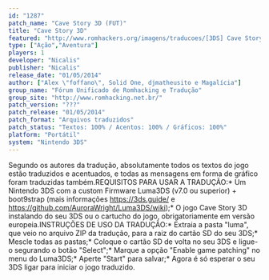 ```yaml
---
id: "1287"
patch_name: "Cave Story 3D (FUT)"
title: "Cave Story 3D"
featured: "http://www.romhackers.org/imagens/traducoes/[3DS] Cave Story - FUT - 1.jpg"
type: ["Ação","Aventura"]
players: 1
developer: "Nicalis"
publisher: "Nicalis"
release_date: "01/05/2014"
author: ["Alex \"foffano\", Solid One, djmatheusito e Magalícia"]
group_name: "Fórum Unificado de Romhacking e Tradução"
group_site: "http://www.romhacking.net.br/"
patch_version: "???"
patch_release: "01/05/2014"
patch_format: "Arquivos traduzidos"
patch_status: "Textos: 100% / Acentos: 100% / Gráficos: 100%"
platform: "Portátil"
system: "Nintendo 3DS"
---
```


Segundo os autores da tradução, absolutamente todos os textos do jogo estão traduzidos e acentuados, e todas as mensagens em forma de gráfico foram traduzidas também.REQUISITOS PARA USAR A TRADUÇÃO:* Um Nintendo 3DS com a custom Firmware Luma3DS (v7.0 ou superior) + boot9strap (mais informações https://3ds.guide/ e https://github.com/AuroraWright/Luma3DS/wiki);* O jogo Cave Story 3D instalando do seu 3DS ou o cartucho do jogo, obrigatoriamente em versão europeia.INSTRUÇÕES DE USO DA TRADUÇÃO:* Extraia a pasta "luma", que veio no arquivo ZIP da tradução, para a raiz do cartão SD do seu 3DS;* Mescle todas as pastas;* Coloque o cartão SD de volta no seu 3DS e ligue-o segurando o botão "Select";* Marque a opção "Enable game patching" no menu do Luma3DS;* Aperte "Start" para salvar;* Agora é só esperar o seu 3DS ligar para iniciar o jogo traduzido.